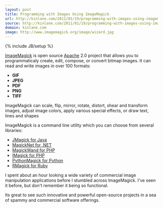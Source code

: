 ```yaml
---
layout: post
title: Programming with Images Using ImageMagick
url: http://kinlane.com/2011/01/19/programming-with-images-using-imagemagick/
source: http://kinlane.com/2011/01/19/programming-with-images-using-imagemagick/
domain: kinlane.com
image: http://www.imagemagick.org/image/wizard.jpg
---
```

{% include JB/setup %}<p><a href="http://www.imagemagick.org/script/index.php" target="_blank">ImageMagick</a> is open source <a href="http://www.apache.org/">Apache</a> 2.0 project that allows you to programmaticaly create, edit, compose, or convert bitmap images.
<img src="http://www.imagemagick.org/image/wizard.jpg" alt="" align="right" />
It can read and write images in over 100 formats:
<ul class="mainlist">
	<li><strong>GIF</strong></li>
	<li><strong>JPEG</strong></li>
	<li><strong>PDF</strong></li>
	<li><strong>PNG</strong></li>
	<li><strong>TIFF</strong></li>
</ul>
ImageMagick can scale, flip, mirror, rotate, distort, shear and transform images, adjust image colors, apply various special effects, or draw text, lines and shapes<p></p>
ImageMagick is a command line utility which you can choose from several libraries:
<ul class="mainlist">
	<li><a href="http://sourceforge.net/projects/jmagick/" target="_blank">JMagick for Java</a></li>
	<li><a href="http://midimick.com/magicknet/" target="_blank">MagickNet for .NET</a></li>
	<li><a href="http://www.magickwand.org/" target="_blank">MagickWand for PHP</a></li>
	<li><a href="http://php.net/manual/en/book.imagick.php" target="_blank">IMagick for PHP</a></li>
	<li><a href="http://pypi.python.org/pypi/PythonMagick/" target="_blank">PythonMagick for Python</a></li>
	<li><a href="http://rmagick.rubyforge.org/" target="_blank">RMagick for Ruby</a></li>
</ul>
I spent about an hour looking a wide variety of commercial image manipulation applications before I stumbled across ImageMagick. I've seen it before, but don't remember it being so functional.<p></p>
Its great to see such innovative and powerful open-source projects in a sea of spammy and commercial software offerings.</p>
